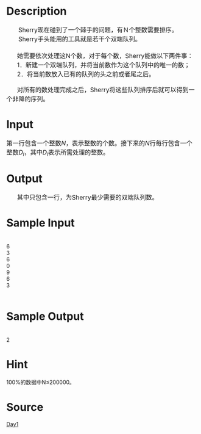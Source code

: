 
# Description

<div class="content"><div style="margin: 13pt 0cm" align="center"></div>
<div><span style="font-size: 12pt">       Sherry</span><span style="font-size: 12pt">现在碰到了一个棘手的问题，有Ｎ个整数需要排序。</span></div>
<div><span style="font-size: 12pt">       Sherry</span><span style="font-size: 12pt">手头能用的工具就是若干个双端队列。</span></div>
<div><span style="font-size: 12pt">       </span></div>
<div style="text-indent: 21pt"><span style="font-size: 12pt">她需要依次处理这</span><span style="font-size: 12pt">N</span><span style="font-size: 12pt">个数，对于每个数，</span><span style="font-size: 12pt">Sherry</span><span style="font-size: 12pt">能做以下两件事：</span></div>
<div style="margin: 0cm 0cm 0pt 39pt; text-indent: -18pt"><span style="font-size: 12pt">1．</span><span style="font-size: 12pt">新建一个双端队列，并将当前数作为这个队列中的唯一的数；</span></div>
<div style="margin: 0cm 0cm 0pt 39pt; text-indent: -18pt"><span style="font-size: 12pt">2．</span><span style="font-size: 12pt">将当前数放入已有的队列的头之前或者尾之后。</span></div>
<div style="margin: 0cm 0cm 0pt 21pt"> </div>
<div style="text-indent: 21pt"><span style="font-size: 12pt">对所有的数处理完成之后，</span><span style="font-size: 12pt">Sherry</span><span style="font-size: 12pt">将这些队列排序后就可以得到一个非降的序列。</span></div></div>

# Input

<div class="content"><div><span style="font-size: 12pt">第一行包含一个整数</span><i><span style="font-size: 12pt">N</span></i><span style="font-size: 12pt">，表示整数的个数。接下来的</span><i><span style="font-size: 12pt">N</span></i><span style="font-size: 12pt">行每行包含一个整数</span><i><span style="font-size: 12pt">D<sub>i</sub></span></i><span style="font-size: 12pt">，其中</span><i><span style="font-size: 12pt">D<sub>i</sub></span></i><span style="font-size: 12pt">表示所需处理的整数。</span></div></div>

# Output

<div class="content"><div style="text-indent: 21pt"><span style="font-size: 12pt">其中只包含一行，为</span><span style="font-size: 12pt">Sherry</span><span style="font-size: 12pt">最少需要的双端队列数。</span></div></div>

# Sample Input

<div class="content"><span class="sampledata"><br/>
6<br/>
3<br/>
6<br/>
0<br/>
9<br/>
6<br/>
3<br/>
 <br/>
</span></div>

# Sample Output

<div class="content"><span class="sampledata"><br/>
2</span></div>

# Hint

<div class="content"><p></p><p>100%的数据中N≤200000。</p><p></p></div>

# Source

<div class="content"><p><a href="problemset.php?search=Day1">Day1</a></p></div>

